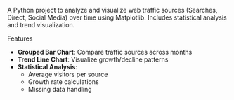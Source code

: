 A Python project to analyze and visualize web traffic sources (Searches, Direct, Social Media) over time using Matplotlib. Includes statistical analysis and trend visualization.

Features

- **Grouped Bar Chart**: Compare traffic sources across months
- **Trend Line Chart**: Visualize growth/decline patterns
- **Statistical Analysis**:
  - Average visitors per source
  - Growth rate calculations
  - Missing data handling